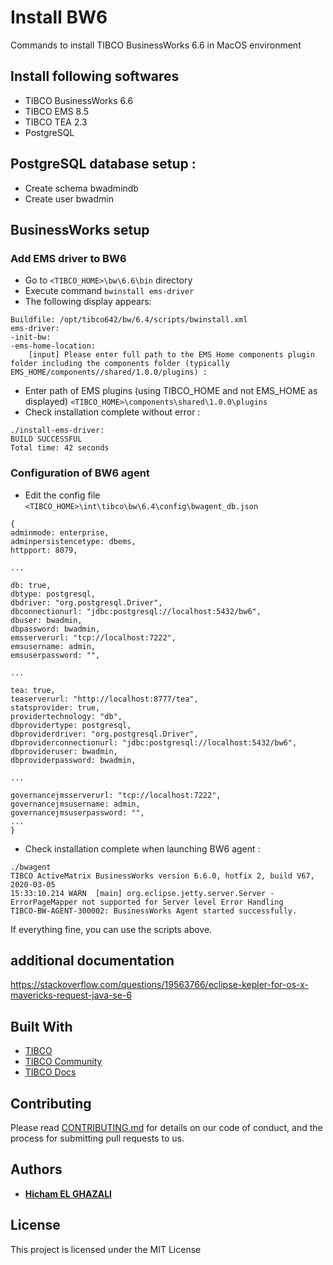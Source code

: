 # Install BW6
Commands to install TIBCO BusinessWorks 6.6 in MacOS environment

## Install following softwares
* TIBCO BusinessWorks 6.6
* TIBCO EMS 8.5
* TIBCO TEA 2.3
* PostgreSQL

## PostgreSQL database setup :

* Create schema bwadmindb
* Create user bwadmin

## BusinessWorks setup
### Add EMS driver to BW6
* Go to `<TIBCO_HOME>\bw\6.6\bin` directory
* Execute command
`
bwinstall ems-driver
`
* The following display appears:
```
Buildfile: /opt/tibco642/bw/6.4/scripts/bwinstall.xml
ems-driver:
-init-bw:
-ems-home-location:
    [input] Please enter full path to the EMS Home components plugin folder including the components folder (typically  EMS_HOME/components//shared/1.0.0/plugins) :
```
* Enter path of EMS plugins (using TIBCO_HOME and not EMS_HOME as displayed)
``
<TIBCO_HOME>\components\shared\1.0.0\plugins
``
* Check installation complete without error :
```
./install-ems-driver:
BUILD SUCCESSFUL
Total time: 42 seconds
```
### Configuration of BW6 agent
*	Edit the config file  `<TIBCO_HOME>\int\tibco\bw\6.4\config\bwagent_db.json`

```
{
adminmode: enterprise,
adminpersistencetype: dbems,
httpport: 8079,

...

db: true,
dbtype: postgresql,
dbdriver: "org.postgresql.Driver",
dbconnectionurl: "jdbc:postgresql://localhost:5432/bw6",
dbuser: bwadmin,
dbpassword: bwadmin,
emsserverurl: "tcp://localhost:7222",
emsusername: admin,
emsuserpassword: "",

...

tea: true,
teaserverurl: "http://localhost:8777/tea",
statsprovider: true,
providertechnology: "db",
dbprovidertype: postgresql,
dbproviderdriver: "org.postgresql.Driver",
dbproviderconnectionurl: "jdbc:postgresql://localhost:5432/bw6",
dbprovideruser: bwadmin,
dbproviderpassword: bwadmin,

...

governancejmsserverurl: "tcp://localhost:7222",
governancejmsusername: admin,
governancejmsuserpassword: "",
...
}

```

* Check installation complete when launching BW6 agent :
```
./bwagent 
TIBCO ActiveMatrix BusinessWorks version 6.6.0, hotfix 2, build V67, 2020-03-05
15:33:10.214 WARN  [main] org.eclipse.jetty.server.Server - ErrorPageMapper not supported for Server level Error Handling
TIBCO-BW-AGENT-300002: BusinessWorks Agent started successfully.
```
If everything fine, you can use the scripts above.

## additional documentation
https://stackoverflow.com/questions/19563766/eclipse-kepler-for-os-x-mavericks-request-java-se-6



## Built With

* [TIBCO](http://www.tibco.com/)
* [TIBCO Community](https://community.tibco.com/)
* [TIBCO Docs](https://docs.tibco.com/)

## Contributing

Please read [CONTRIBUTING.md](https://gist.github.com/PurpleBooth/b24679402957c63ec426) for details on our code of conduct, and the process for submitting pull requests to us.


## Authors

* **[Hicham EL GHAZALI](https://www.linkedin.com/in/hichamelghazali/)** 

## License

This project is licensed under the MIT License 
